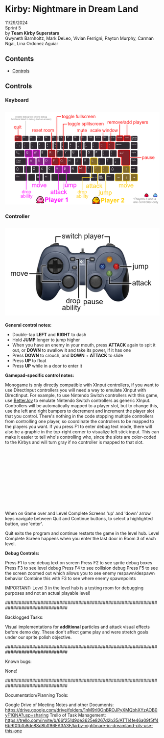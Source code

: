 # Kirby: Nightmare in Dream Land
11/29/2024 <br>
Sprint 5 <br>
by **Team Kirby Superstars** <br> 
Gwyneth Barnholtz, Mark DeLeo, Vivian Ferrigni, Payton Murphy, Carman Ngai, Lina Ordonez Aguiar

## Contents
* [Controls](#controls)

<a id="controls"></a>
## Controls
### Keyboard
![image](.readme_content/keyboard%20guide.png) 
---
### Controller
![image](.readme_content/controller%20guide.png) 
---
**General control notes:**
- Double-tap **LEFT** and **RIGHT** to dash
- Hold **JUMP** longer to jump higher
- When you have an enemy in your mouth, press **ATTACK** again to spit it out, or **DOWN** to swallow it and take its power, if it has one
- Press **DOWN** to crouch, and **DOWN** + **ATTACK** to slide
- Press **UP** to float
- Press **UP** while in a door to enter it

**Gamepad-specific control notes:**  

Monogame is only directly compatible with XInput controllers, if you want to use DirectInput controllers you will need a way to emulate XInput with DirectInput. For example, to use Nintendo Switch controllers with this game, use [BetterJoy](https://www.betterjoy.org/) to emulate Nintendo Switch controllers as generic XInput. Controllers will be automatically mapped to a player slot, but to change this, use the left and right bumpers to decrement and increment the player slot that you control. There's nothing in the code stopping multiple controllers from controlling one player, so coordinate the controllers to be mapped to the players you want. If you press F1 to enter debug text mode, there will also be a graphic in the top-right corner to visualize left stick input. This can make it easier to tell who's controlling who, since the slots are color-coded to the Kirbys and will turn gray if no controller is mapped to that slot. 

<br/>
<br/>
<br/>
<br/>
<br/>
<br/>
<br/>
<br/>
<br/>
<br/>
<br/>

When on Game over and Level Complete Screens 'up' and 'down' arrow keys navigate
between Quit and Continue buttons, to select a highlighted button, use 'enter'.

Quit exits the program and continue restarts the game in the level hub. Level Complete Screen happens when you 
enter the last door in Room 3 of each level.

**Debug Controls:**  

Press F1 to see debug text on screen
Press F2 to see sprite debug boxes
Press F3 to see level debug
Press F4 to see collision debug
Press F5 to see the screen zoomed out which allows you to see enemy respawn/despawn behavior
	Combine this with F3 to see where enemy spawnpoints

IMPORTANT: Level 3 in the level hub is a testing room for debugging purposes and not an actual playable level!

###############################################################################

Backlogged Tasks:

Visual implementations for **additional** particles and attack visual effects before demo day. These don't affect game play and were stretch goals under our sprite polish objective.

###############################################################################

Known bugs:

None!

###############################################################################

Documentation/Planning Tools:

Google Drive of Meeting Notes and other Documents: https://drive.google.com/drive/folders/1nM9rI0OnBROJPyXMQbhXYzAOB0yF1QNA?usp=sharing 
Trello of Task Management: https://trello.com/invite/b/66f251d9de3625e8267d2b35/ATTI4fe46a09f5ff46b9f0fbfb8de88d8bff86EA3A3F/kirby-nightmare-in-dreamland-pls-use-this-one

